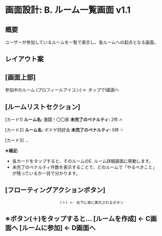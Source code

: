 # 画面設計: B. ルーム一覧画面 v1.1

## 概要
ユーザーが参加しているルームを一覧で表示し、各ルームへの起点となる画面。

## レイアウト案

[画面上部]
-----------------------------------------
参加中のルーム          (プロフィールアイコン) <- タップでI画面へ

[ルームリストセクション]
-----------------------------------------
[カード1]
  **ルーム名:** 激闘！〇〇家
  **未完了のペナルティ:** 2件 🔥

[カード2]
  **ルーム名:** ボドゲ同好会
  **未完了のペナルティ:** 0件 ✨

[カード3]
  ...

**※補足:**
- 各カードをタップすると、そのルームのE. ルーム詳細画面に移動します。
- 未完了のペナルティ件数を表示することで、どのルームで「やるべきこと」が残っているか一目で分かります。

[フローティングアクションボタン]
-----------------------------------------
                             (＋) <- 右下に常に表示されるボタン

**※ボタン(＋)をタップすると...**
[ルームを作成] <- C画面へ
[ルームに参加] <- D画面へ
-----------------------------------------